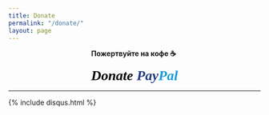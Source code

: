 ```yaml
---
title: Donate
permalink: "/donate/"
layout: page
---
```


<p style="text-align:center"><strong>Пожертвуйте на кофе ☕️&nbsp;</strong></p>
<div paypal style="text-align:center">
<a href="https://www.paypal.com/cgi-bin/webscr?cmd=_s-xclick&hosted_button_id=MJXSFFF79A8DY" style="text-decoration:none;"><span class="paypal-logo" style="font-family: Verdana, Tahoma; font-weight: bold; font-size: 28px;"><i style="color: #000; text-shadow: 1px 1px 1px #fff;">Donate </i><i style="color: #253b80; text-shadow: 1px 1px 1px #fff;">Pay</i><i style="color: #179bd7; text-shadow: 1px 1px 1px #fff;">Pal</i></span></a></div>
<hr>
 {% include disqus.html %}

